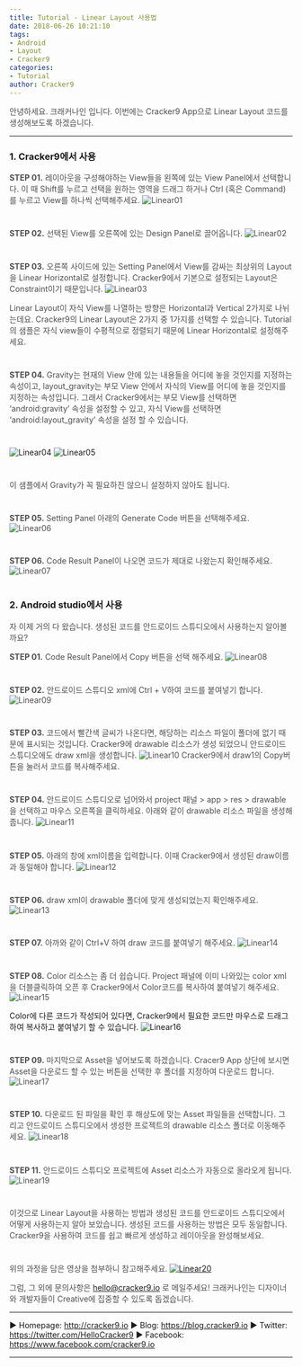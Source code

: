 ```yaml
---
title: Tutorial - Linear Layout 사용법
date: 2018-06-26 10:21:10
tags: 
- Android
- Layout
- Cracker9
categories:
- Tutorial
author: Cracker9
---
```

<span style="color:#4d4d4d">안녕하세요. 크래커나인 입니다.
이번에는 Cracker9 App으로 Linear Layout 코드를 생성해보도록 하겠습니다.
***
### 1. Cracker9에서 사용
<span style="color:#4d4d4d">**STEP 01.** 레이아웃을 구성해야하는 View들을 왼쪽에 있는 View Panel에서 선택합니다. 이 때 Shift를 누르고 선택을 원하는 영역을 드래그 하거나 Ctrl (혹은 Command)를 누르고 View를 하나씩 선택해주세요.
![Linear01](/img/HowToUseLinear/01.jpg?raw=true)
#  

<span style="color:#4d4d4d">**STEP 02.** 선택된 View를 오른쪽에 있는 Design Panel로 끌어옵니다.
![Linear02](/img/HowToUseLinear/02.gif?raw=true)
#  

<span style="color:#4d4d4d">**STEP 03.** 오른쪽 사이드에 있는 Setting Panel에서 View를 감싸는 최상위의 Layout을 Linear Horizontal로 설정합니다. Cracker9에서 기본으로 설정되는 Layout은 Constraint이기 때문입니다.
![Linear03](/img/HowToUseLinear/03.jpg?raw=true)

<span style="color:#4d4d4d">Linear Layout이 자식 View를 나열하는 방향은 Horizontal과 Vertical 2가지로 나뉘는데요.
Cracker9의 Linear Layout은 2가지 중 1가지를 선택할 수 있습니다. Tutorial의 샘플은 자식 view들이 수평적으로 정렬되기 때문에 Linear Horizontal로 설정해주세요.
#  

<span style="color:#4d4d4d">**STEP 04.** Gravity는 현재의 View 안에 있는 내용들을 어디에 놓을 것인지를 지정하는 속성이고, layout_gravity는 부모 View 안에서 자식의 View를 어디에 놓을 것인지를 지정하는 속성입니다.
그래서 Cracker9에서는 부모 View를 선택하면 ‘android:gravity’ 속성을 설정할 수 있고, 자식 View를 선택하면 ‘android:layout_gravity’ 속성을 설정 할 수 있습니다.
#  

![Linear04](/img/HowToUseLinear/04.jpg?raw=true)
![Linear05](/img/HowToUseLinear/05.jpg?raw=true)
#  

<span style="color:#4d4d4d">이 샘플에서 Gravity가 꼭 필요하진 않으니 설정하지 않아도 됩니다.
#  

<span style="color:#4d4d4d">**STEP 05.** Setting Panel 아래의 Generate Code 버튼을 선택해주세요.
![Linear06](/img/HowToUseLinear/06.jpg?raw=true)
#  

<span style="color:#4d4d4d">**STEP 06.** Code Result Panel이 나오면 코드가 제대로 나왔는지 확인해주세요.
![Linear07](/img/HowToUseLinear/07.jpg?raw=true)
#  

### 2. Android studio에서 사용
<span style="color:#4d4d4d">자 이제 거의 다 왔습니다. 생성된 코드를 안드로이드 스튜디오에서 사용하는지 알아볼까요?

<span style="color:#4d4d4d">**STEP 01.** Code Result Panel에서 Copy 버튼을 선택 해주세요.
![Linear08](/img/HowToUseLinear/08.jpg?raw=true)
#  

<span style="color:#4d4d4d">**STEP 02.** 안드로이드 스튜디오 xml에 Ctrl + V하여 코드를 붙여넣기 합니다.
![Linear09](/img/HowToUseLinear/09.jpg?raw=true)
#  

<span style="color:#4d4d4d">**STEP 03.** 코드에서 빨간색 글씨가 나온다면, 해당하는 리소스 파일이 폴더에 없기 때문에 표시되는 것입니다. Cracker9에 drawable 리소스가 생성 되었으니 안드로이드 스튜디오에도 draw xml을 생성합니다.
![Linear10](/img/HowToUseLinear/10.jpg?raw=true)
Cracker9에서 draw1의 Copy버튼을 눌러서 코드를 복사해주세요.
#  

<span style="color:#4d4d4d">**STEP 04.** 안드로이드 스튜디오로 넘어와서  project 패널 > app > res > drawable을 선택하고 마우스 오른쪽을 클릭하세요. 아래와 같이 drawable 리소스 파일을 생성해줍니다.
![Linear11](/img/HowToUseLinear/11.jpg?raw=true)
#  

<span style="color:#4d4d4d">**STEP 05.** 아래의 창에 xml이름을 입력합니다. 이때 Cracker9에서 생성된 draw이름과 동일해야 합니다.
![Linear12](/img/HowToUseLinear/12.jpg?raw=true)
#  

<span style="color:#4d4d4d">**STEP 06.** draw xml이 drawable 폴더에 맞게 생성되었는지 확인해주세요.
![Linear13](/img/HowToUseLinear/04.jpg?raw=true)
#  

<span style="color:#4d4d4d">**STEP 07.** 아까와 같이 Ctrl+V 하여  draw 코드를 붙여넣기 해주세요.
![Linear14](/img/HowToUseLinear/14.jpg?raw=true)
#  

<span style="color:#4d4d4d">**STEP 08.** Color 리소스는 좀 더 쉽습니다. Project 패널에 이미 나와있는 color xml을 더블클릭하여 오픈 후 Cracker9에서 Color코드를 복사하여 붙여넣기 해주세요.
![Linear15](/img/HowToUseLinear/15.jpg?raw=true)

Color에 다른 코드가 작성되어 있다면, Cracker9에서 필요한 코드만 마우스로 드래그하여 복사하고 붙여넣기 할 수 있습니다.
![Linear16](/img/HowToUseLinear/16.jpg?raw=true)
#  

<span style="color:#4d4d4d">**STEP 09.** 마지막으로 Asset을 넣어보도록 하겠습니다.
Cracer9 App 상단에 보시면 Asset을 다운로드 할 수 있는 버튼을 선택한 후 폴더를 지정하여 다운로드 합니다.
![Linear17](/img/HowToUseLinear/17.jpg?raw=true)
#  

<span style="color:#4d4d4d">**STEP 10.** 다운로드 된 파일을 확인 후 해상도에 맞는 Asset 파일들을 선택합니다. 그리고 안드로이드 스튜디오에서 생성한 프로젝트의 drawable 리소스 폴더로 이동해주세요.
![Linear18](/img/HowToUseLinear/18.jpg?raw=true)
#  

<span style="color:#4d4d4d">**STEP 11.** 안드로이드 스튜디오 프로젝트에 Asset 리소스가 자동으로 올라오게 됩니다.
![Linear19](/img/HowToUseLinear/19.jpg?raw=true)
#  

<span style="color:#4d4d4d">이것으로 Linear Layout을 사용하는 방법과 생성된 코드를 안드로이드 스튜디오에서 어떻게 사용하는지 알아 보았습니다. 생성된 코드를 사용하는 방법은 모두 동일합니다. Cracker9을 사용하여 코드를 쉽고 빠르게 생성하고 레이아웃을 완성해보세요.
#  

<span style="color:#4d4d4d">위의 과정을 담은 영상을 첨부하니 참고해주세요.
[![Linear20](/img/HowToUseLinear/v01.jpg?raw=true)](https://youtu.be/mLO5JiA3y-U)

<span style="color:#4d4d4d">그럼, 그 외에 문의사항은 [hello@cracker9.io](helloo@cracker9.io) 로 메일주세요!
크래커나인는 디자이너와 개발자들이 Creative에 집중할 수 있도록 돕겠습니다.

***

   ▶ Homepage: http://cracker9.io
   ▶ Blog: https://blog.cracker9.io
   ▶ Twitter: https://twitter.com/HelloCracker9
   ▶ Facebook: https://www.facebook.com/cracker9.io

***
